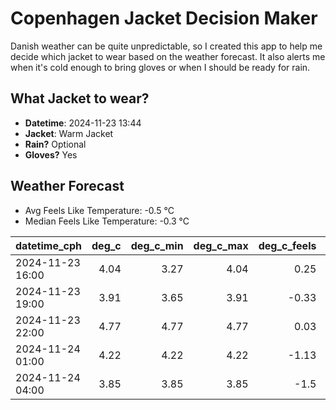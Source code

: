 
# Copenhagen Jacket Decision Maker

Danish weather can be quite unpredictable, so I created this app to help me decide which jacket to wear based on the weather forecast. 
It also alerts me when it's cold enough to bring gloves or when I should be ready for rain.

## What Jacket to wear?

- **Datetime**: 2024-11-23 13:44
- **Jacket**: Warm Jacket
- **Rain?** Optional
- **Gloves?** Yes

## Weather Forecast
- Avg Feels Like Temperature: -0.5 °C
- Median Feels Like Temperature: -0.3 °C

| datetime_cph     |   deg_c |   deg_c_min |   deg_c_max |   deg_c_feels | weather   | wind   | rain   |
|:-----------------|--------:|------------:|------------:|--------------:|:----------|:-------|:-------|
| 2024-11-23 16:00 |    4.04 |        3.27 |        4.04 |          0.25 | Clouds    | Low    | None   |
| 2024-11-23 19:00 |    3.91 |        3.65 |        3.91 |         -0.33 | Clouds    | Medium | None   |
| 2024-11-23 22:00 |    4.77 |        4.77 |        4.77 |          0.03 | Clouds    | High   | None   |
| 2024-11-24 01:00 |    4.22 |        4.22 |        4.22 |         -1.13 | Rain      | High   | Low    |
| 2024-11-24 04:00 |    3.85 |        3.85 |        3.85 |         -1.5  | Rain      | High   | Low    |
        